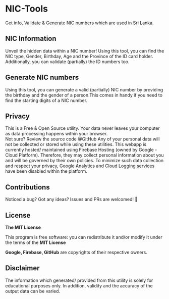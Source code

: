 # NIC-Tools
Get info, Validate & Generate NIC numbers which are used in Sri Lanka.


## NIC Information
Unveil the hidden data within a NIC number! Using this tool, you can find the NIC type, Gender, Birthday, Age and the Province of the ID card holder. Additionally, you can validate (partially) the ID numbers too.

## Generate NIC numbers
Using this tool, you can generate a valid (partially) NIC number by providing the birthday and the gender of a person.This comes in handy if you need to find the starting digits of a NIC number.

## Privacy
This is a Free & Open Source utility. Your data never leaves your computer as data processing happens within your browser. <br /> Not sure? Review the source code @GitHub
Any of your personal data will not be collected or stored while using these utilities. This webapp is currently hosted/ maintained using Firebase Hosting (owned by Google - Cloud Platform). Therefore, they may collect personal information about you and will be governed by their own policies. To minimize such data collection and respect your privacy, Google Analytics and Cloud Logging services have been disabled within the platform.

## Contributions
Noticed a bug? Got any ideas? Issues and PRs are welcomed! 🤗

## License
**The MIT License**

This program is free software: you can redistribute it and/or modify it under the terms of the **MIT License**

**Google, Firebase, GitHub** are copyrights of their respective owners.

## Disclaimer
The information which generated/ provided from this utility is solely for educational purposes only. In addition, validity and the accuracy of the output data can be varied.

